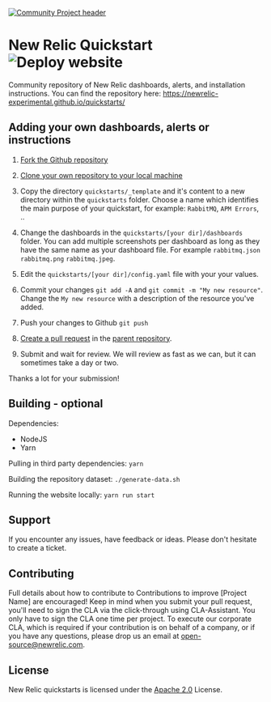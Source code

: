 [![Community Project header](https://github.com/newrelic/open-source-office/raw/master/examples/categories/images/Experimental.png)](https://github.com/newrelic/open-source-office/blob/master/examples/categories/index.md#experimental)

# New Relic Quickstart ![Deploy website](https://github.com/newrelic-experimental/quickstarts/workflows/Deploy%20website/badge.svg?branch=master)

Community repository of New Relic dashboards, alerts, and installation instructions. You can find the repository here: https://newrelic-experimental.github.io/quickstarts/

## Adding your own dashboards, alerts or instructions

1. [Fork the Github repository](https://help.github.com/en/github/getting-started-with-github/fork-a-repo#fork-an-example-repository)

2. [Clone your own repository to your local machine](https://help.github.com/en/github/creating-cloning-and-archiving-repositories/cloning-a-repository)

3. Copy the directory `quickstarts/_template` and it's content to a new directory within the `quickstarts` folder. Choose a name which identifies the main purpose of your quickstart, for example: `RabbitMQ`, `APM Errors`, ..

4. Change the dashboards in the `quickstarts/[your dir]/dashboards` folder. You can add multiple screenshots per dashboard as long as they have the same name as your dashboard file. For example `rabbitmq.json` `rabbitmq.png` `rabbitmq.jpeg`.

5. Edit the `quickstarts/[your dir]/config.yaml` file with your your values.

6. Commit your changes `git add -A` and `git commit -m "My new resource"`. Change the `My new resource` with a description of the resource you've added.

7. Push your changes to Github `git push`

8. [Create a pull request](https://help.github.com/en/github/collaborating-with-issues-and-pull-requests/creating-a-pull-request) in the [parent repository](https://github.com/newrelic-experimental/quickstarts/compare?expand=1).

9. Submit and wait for review. We will review as fast as we can, but it can sometimes take a day or two.

Thanks a lot for your submission!


## Building - optional

Dependencies:

- NodeJS
- Yarn

Pulling in third party dependencies: `yarn`

Building the repository dataset: `./generate-data.sh`

Running the website locally: `yarn run start`

## Support

If you encounter any issues, have feedback or ideas. Please don't hesitate to create a ticket.
<!-- New Relic hosts and moderates an online forum where customers can interact with New Relic employees as well as other customers to get help and share best practices. Like all official New Relic open source projects, there's a related Community topic in the New Relic Explorers Hub. You can find this project's topic/threads here:

>Add the url for the support thread here -->

## Contributing
Full details about how to contribute to
Contributions to improve [Project Name] are encouraged! Keep in mind when you submit your pull request, you'll need to sign the CLA via the click-through using CLA-Assistant. You only have to sign the CLA one time per project.
To execute our corporate CLA, which is required if your contribution is on behalf of a company, or if you have any questions, please drop us an email at open-source@newrelic.com.

## License
New Relic quickstarts is licensed under the [Apache 2.0](http://apache.org/licenses/LICENSE-2.0.txt) License.

